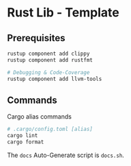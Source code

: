 # Rust Lib - Template

## Prerequisites

```sh
rustup component add clippy
rustup component add rustfmt

# Debugging & Code-Coverage
rustup component add llvm-tools
```

## Commands

Cargo alias commands

```sh
# .cargo/config.toml [alias]
cargo lint
cargo format
```

The `docs` Auto-Generate script is `docs.sh`.
